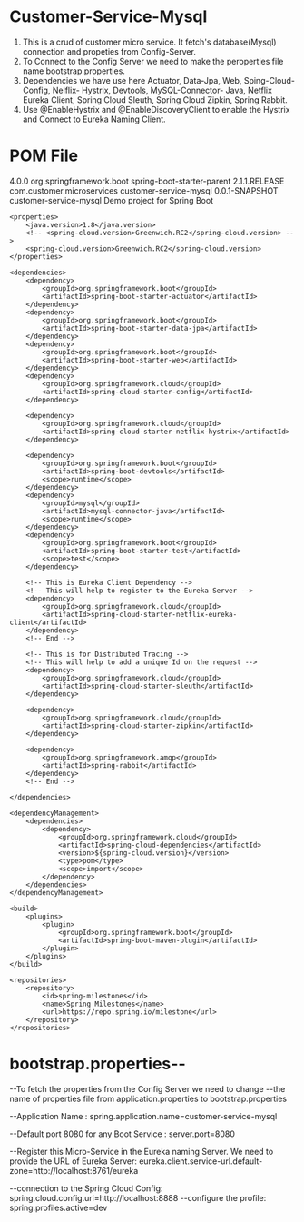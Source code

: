 
# Customer-Service-Mysql 
  1) This is a crud of customer micro service. It fetch's database(Mysql) connection and propeties from Config-Server.
  2) To Connect to the Config Server we need to make the peroperties file name bootstrap.properties.
  3) Dependencies we have use here Actuator, Data-Jpa, Web, Sping-Cloud-Config, Nelflix- Hystrix, Devtools, MySQL-Connector-        Java, Netflix Eureka Client, Spring Cloud Sleuth, Spring Cloud Zipkin, Spring Rabbit.
  4) Use @EnableHystrix and @EnableDiscoveryClient to enable the Hystrix and Connect to Eureka Naming Client.
  
  
# POM File
  
<?xml version="1.0" encoding="UTF-8"?>
<project xmlns="http://maven.apache.org/POM/4.0.0" xmlns:xsi="http://www.w3.org/2001/XMLSchema-instance"
	xsi:schemaLocation="http://maven.apache.org/POM/4.0.0 http://maven.apache.org/xsd/maven-4.0.0.xsd">
	<modelVersion>4.0.0</modelVersion>
	<parent>
		<groupId>org.springframework.boot</groupId>
		<artifactId>spring-boot-starter-parent</artifactId>
		<version>2.1.1.RELEASE</version>
		<relativePath /> <!-- lookup parent from repository -->
	</parent>
	<groupId>com.customer.microservices</groupId>
	<artifactId>customer-service-mysql</artifactId>
	<version>0.0.1-SNAPSHOT</version>
	<name>customer-service-mysql</name>
	<description>Demo project for Spring Boot</description>

	<properties>
		<java.version>1.8</java.version>
		<!-- <spring-cloud.version>Greenwich.RC2</spring-cloud.version> -->
		<spring-cloud.version>Greenwich.RC2</spring-cloud.version>
	</properties>

	<dependencies>
		<dependency>
			<groupId>org.springframework.boot</groupId>
			<artifactId>spring-boot-starter-actuator</artifactId>
		</dependency>
		<dependency>
			<groupId>org.springframework.boot</groupId>
			<artifactId>spring-boot-starter-data-jpa</artifactId>
		</dependency>
		<dependency>
			<groupId>org.springframework.boot</groupId>
			<artifactId>spring-boot-starter-web</artifactId>
		</dependency>
		<dependency>
			<groupId>org.springframework.cloud</groupId>
			<artifactId>spring-cloud-starter-config</artifactId>
		</dependency>

		<dependency>
			<groupId>org.springframework.cloud</groupId>
			<artifactId>spring-cloud-starter-netflix-hystrix</artifactId>
		</dependency>

		<dependency>
			<groupId>org.springframework.boot</groupId>
			<artifactId>spring-boot-devtools</artifactId>
			<scope>runtime</scope>
		</dependency>
		<dependency>
			<groupId>mysql</groupId>
			<artifactId>mysql-connector-java</artifactId>
			<scope>runtime</scope>
		</dependency>
		<dependency>
			<groupId>org.springframework.boot</groupId>
			<artifactId>spring-boot-starter-test</artifactId>
			<scope>test</scope>
		</dependency>

		<!-- This is Eureka Client Dependency -->
		<!-- This will help to register to the Eureka Server -->
		<dependency>
			<groupId>org.springframework.cloud</groupId>
			<artifactId>spring-cloud-starter-netflix-eureka-client</artifactId>
		</dependency>
		<!-- End -->

		<!-- This is for Distributed Tracing -->
		<!-- This will help to add a unique Id on the request -->
		<dependency>
			<groupId>org.springframework.cloud</groupId>
			<artifactId>spring-cloud-starter-sleuth</artifactId>
		</dependency>

		<dependency>
			<groupId>org.springframework.cloud</groupId>
			<artifactId>spring-cloud-starter-zipkin</artifactId>
		</dependency>

		<dependency>
			<groupId>org.springframework.amqp</groupId>
			<artifactId>spring-rabbit</artifactId>
		</dependency>
		<!-- End -->

	</dependencies>

	<dependencyManagement>
		<dependencies>
			<dependency>
				<groupId>org.springframework.cloud</groupId>
				<artifactId>spring-cloud-dependencies</artifactId>
				<version>${spring-cloud.version}</version>
				<type>pom</type>
				<scope>import</scope>
			</dependency>
		</dependencies>
	</dependencyManagement>

	<build>
		<plugins>
			<plugin>
				<groupId>org.springframework.boot</groupId>
				<artifactId>spring-boot-maven-plugin</artifactId>
			</plugin>
		</plugins>
	</build>

	<repositories>
		<repository>
			<id>spring-milestones</id>
			<name>Spring Milestones</name>
			<url>https://repo.spring.io/milestone</url>
		</repository>
	</repositories>

</project>

# bootstrap.properties--

--To fetch the properties from the Config Server we need to change
--the name of properties file from application.properties to bootstrap.properties 


--Application Name : spring.application.name=customer-service-mysql

--Default port 8080 for any Boot Service : server.port=8080


--Register this Micro-Service in the Eureka naming Server. We need to provide the URL of Eureka Server: eureka.client.service-url.default-zone=http://localhost:8761/eureka




--connection to the Spring Cloud Config: spring.cloud.config.uri=http://localhost:8888
--configure the profile: spring.profiles.active=dev



